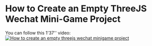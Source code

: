 # How to Create an Empty ThreeJS Wechat Mini-Game Project
You can follow this 1'37'' video:
[![How to create an empty threejs wechat minigame project](http://is3.mzstatic.com/image/thumb/Purple41/v4/79/80/8d/79808dd7-4526-b551-e340-0862e6d58c8f/source/512x512bb.jpg)](https://youtu.be/FZxf3Z_QUeg)

